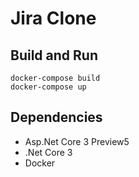 # Jira Clone 

## Build and Run

```
docker-compose build
docker-compose up 
```

## Dependencies

* Asp.Net Core 3 Preview5
* .Net Core 3
* Docker